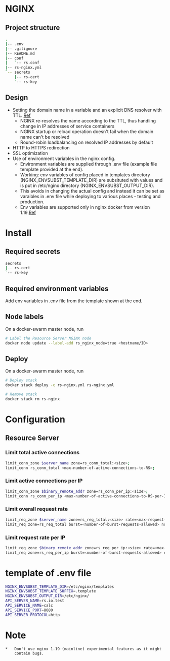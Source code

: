 # NGINX
## Project structure
```sh
.
|-- .env
|-- .gitignore
|-- README.md
|-- conf
|   `-- rs.conf
|-- rs-nginx.yml
`-- secrets
    |-- rs-cert
    `-- rs-key

```

## Design
* Setting the domain name in a variable and an explicit DNS resolver with TTL. [Ref](https://www.nginx.com/blog/dns-service-discovery-nginx-plus/#Methods-for-Service-Discovery-with-DNS-for-NGINX-and-NGINX%C2%A0Plus)
    * NGINX re-resolves the name according to the TTL, thus handling change in IP addresses of service containers
    * NGINX startup or reload operation doesn't fail when the domain name can't be resolved
    * Round-robin loadbalancing on resolved IP addresses by default
* HTTP to HTTPS redirection
* SSL optimization
* Use of environment variables in the nginx config.
    * Environment variables are supplied through .env file (example file
      template provided at the end).
    * Working: env variables of config  placed in  templates directory (NGINX_ENVSUBST_TEMPLATE_DIR) are subsituted with
      values and is put in /etc/nginx directory (NGINX_ENVSUBST_OUTPUT_DIR).
    * This avoids in changing the actual config and instead it can be set as varaibles in .env file
       while deploying to various places - testing and production.
    * Env variables are supported only in  nginx docker from version 1.19.[Ref](https://hub.docker.com/_/nginx)

# Install

## Required secrets
```sh
secrets
|-- rs-cert
`-- rs-key
```
## Required environment variables
Add env variables in .env file from the template shown at the end.

## Node labels
On a docker-swarm master node, run
```sh
# Label the Resource Server NGINX node
docker node update --label-add rs_nginx_node=true <hostname/ID>

```

## Deploy
On a docker-swarm master node, run
```sh
# Deploy stack
docker stack deploy -c rs-nginx.yml rs-nginx.yml

# Remove stack
docker stack rm rs-nginx
```

# Configuration

## Resource Server
### Limit total active connections
```sh
limit_conn_zone $server_name zone=rs_conn_total:<size>;
limit_conn rs_conn_total <max-number-of-active-connections-to-RS>;
```
### Limit active connections per IP
```sh
limit_conn_zone $binary_remote_addr zone=rs_conn_per_ip:<size>;
limit_conn rs_conn_per_ip <max-number-of-active-connections-to-RS-per-IP>;
```
### Limit overall request rate
```sh
limit_req_zone $server_name zone=rs_req_total:<size> rate=<max-request-rate-to-RS>;
limit_req zone=rs_req_total burst=<number-of-burst-requests-allowed> nodelay;
```
### Limit request rate per IP
```sh
limit_req_zone $binary_remote_addr zone=rs_req_per_ip:<size> rate=<max-request-rate-to-RS-per-IP>r/s;
limit_req zone=rs_req_per_ip burst=<number-of-burst-requests-allowed> nodelay;
```
# template of .env file 

```sh
NGINX_ENVSUBST_TEMPLATE_DIR=/etc/nginx/templates
NGINX_ENVSUBST_TEMPLATE_SUFFIX=.template
NGINX_ENVSUBST_OUTPUT_DIR=/etc/nginx/
API_SERVER_NAME=rs.io.test
API_SERVICE_NAME=calc
API_SERVICE_PORT=8080
API_SERVER_PROTOCOL=http
```

# Note 
    *   Don't use nginx 1.19 (mainline) experimental features as it might
        contain bugs.

